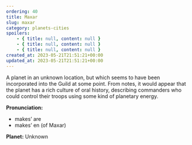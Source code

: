 ```yaml
---
ordering: 40
title: Maxar
slug: maxar
category: planets-cities
spoilers:
    - { title: null, content: null }
    - { title: null, content: null }
    - { title: null, content: null }
created_at: 2023-05-21T21:51:21+00:00
updated_at: 2023-05-21T21:51:21+00:00
---
```

A planet in an unknown location, but which seems to have been incorporated into the Guild at some point. From notes, it would appear that the planet has a rich culture of oral history, describing commanders who could control their troops using some kind of planetary energy.

**Pronunciation:**
- makes’ are
- makes’ en (of Maxar)

**Planet:**
Unknown